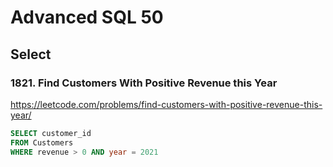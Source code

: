 # Advanced SQL 50

## Select

### 1821. Find Customers With Positive Revenue this Year
https://leetcode.com/problems/find-customers-with-positive-revenue-this-year/

```sql
SELECT customer_id
FROM Customers
WHERE revenue > 0 AND year = 2021
```
